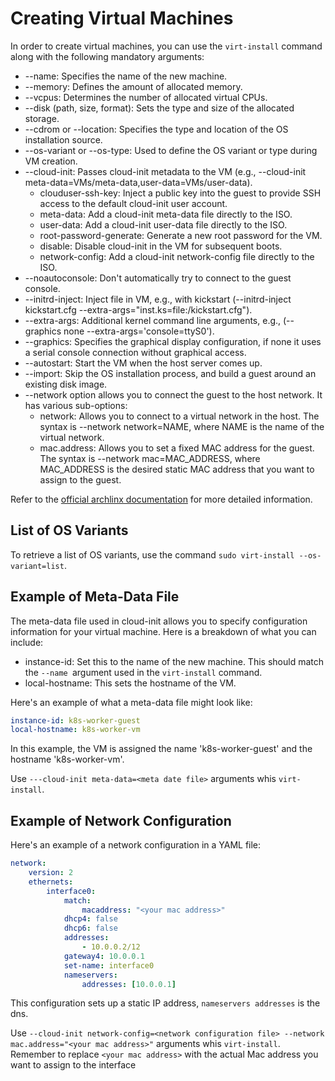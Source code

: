 # Creating Virtual Machines
In order to create virtual machines, you can use the `virt-install` command along with the following mandatory arguments:
* --name: Specifies the name of the new machine.
* --memory: Defines the amount of allocated memory.
* --vcpus: Determines the number of allocated virtual CPUs.
* --disk (path, size, format): Sets the type and size of the allocated storage.
* --cdrom or --location: Specifies the type and location of the OS installation source.
* --os-variant or --os-type: Used to define the OS variant or type during VM creation.
* --cloud-init: Passes cloud-init metadata to the VM (e.g., --cloud-init meta-data=VMs/meta-data,user-data=VMs/user-data).
    * clouduser-ssh-key: Inject a public key into the guest to provide SSH access to the default cloud-init user account.
    * meta-data: Add a cloud-init meta-data file directly to the ISO.
    * user-data: Add a cloud-init user-data file directly to the ISO.
    * root-password-generate: Generate a new root password for the VM.
    * disable: Disable cloud-init in the VM for subsequent boots.
    * network-config: Add a cloud-init network-config file directly to the ISO.
* --noautoconsole: Don't automatically try to connect to the guest console.
* --initrd-inject: Inject file in VM, e.g., with kickstart (--initrd-inject kickstart.cfg --extra-args="inst.ks=file:/kickstart.cfg").
* --extra-args: Additional kernel command line arguments, e.g., (--graphics none --extra-args='console=ttyS0').
* --graphics: Specifies the graphical display configuration, if none it uses a serial console connection without graphical access.
* --autostart: Start the VM when the host server comes up.
* --import: Skip the OS installation process, and build a guest around an existing disk image.
* --network option allows you to connect the guest to the host network. It has various sub-options:
    * network: Allows you to connect to a virtual network in the host. The syntax is --network network=NAME, where NAME is the name of the virtual network.
    * mac.address: Allows you to set a fixed MAC address for the guest. The syntax is --network mac=MAC_ADDRESS, where MAC_ADDRESS is the desired static MAC address that you want to assign to the guest.

Refer to the [official archlinx documentation](https://man.archlinux.org/man/virt-install.1) for more detailed information.

## List of OS Variants
To retrieve a list of OS variants, use the command `sudo virt-install --os-variant=list`.

## Example of Meta-Data File
The meta-data file used in cloud-init allows you to specify configuration information for your virtual machine.
Here is a breakdown of what you can include:
* instance-id: Set this to the name of the new machine. This should match the `--name `argument used in the `virt-install` command.
* local-hostname: This sets the hostname of the VM.

Here's an example of what a meta-data file might look like:
```yaml
instance-id: k8s-worker-guest
local-hostname: k8s-worker-vm
```

In this example, the VM is assigned the name 'k8s-worker-guest' and the hostname 'k8s-worker-vm'.

Use `---cloud-init meta-data=<meta date file>` arguments whis `virt-install`.

## Example of Network Configuration
Here's an example of a network configuration in a YAML file:
```yaml
network:
    version: 2
    ethernets:
        interface0:
            match:
                macaddress: "<your mac address>"
            dhcp4: false
            dhcp6: false
            addresses:
                - 10.0.0.2/12
            gateway4: 10.0.0.1
            set-name: interface0
            nameservers:
                addresses: [10.0.0.1]
```

This configuration sets up a static IP address, `nameservers addresses` is the dns.

Use `--cloud-init network-config=<network configuration file> --network mac.address="<your mac address>"` arguments whis `virt-install`.
Remember to replace `<your mac address>` with the actual Mac address you want to assign to the interface